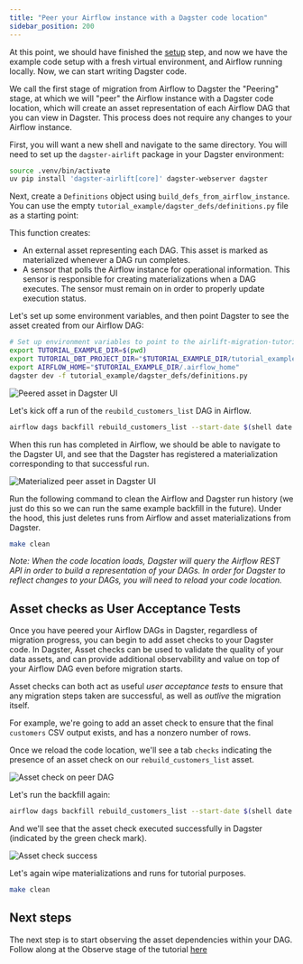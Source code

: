 ```yaml
---
title: "Peer your Airflow instance with a Dagster code location"
sidebar_position: 200
---
```


At this point, we should have finished the [setup](setup) step, and now we have the example code setup with a fresh virtual environment, and Airflow running locally. Now, we can start writing Dagster code.

We call the first stage of migration from Airflow to Dagster the "Peering" stage, at which we will "peer" the Airflow instance with a Dagster code location, which will create an asset representation of each Airflow DAG that you can view in Dagster. This process does not require any changes to your Airflow instance.

First, you will want a new shell and navigate to the same directory. You will need to set up the `dagster-airlift` package in your Dagster environment:

```bash
source .venv/bin/activate
uv pip install 'dagster-airlift[core]' dagster-webserver dagster
```

Next, create a `Definitions` object using `build_defs_from_airflow_instance`. You can use the empty `tutorial_example/dagster_defs/definitions.py` file as a starting point:

<CodeExample filePath="airlift-migration-tutorial/tutorial_example/dagster_defs/stages/peer.py" language="python"/>

This function creates:

- An external asset representing each DAG. This asset is marked as materialized whenever a DAG run completes.
- A sensor that polls the Airflow instance for operational information. This sensor is responsible for creating materializations when a DAG executes. The sensor must remain on in order to properly update execution status.

Let's set up some environment variables, and then point Dagster to see the asset created from our Airflow DAG:

```bash
# Set up environment variables to point to the airlift-migration-tutorial directory on your machine
export TUTORIAL_EXAMPLE_DIR=$(pwd)
export TUTORIAL_DBT_PROJECT_DIR="$TUTORIAL_EXAMPLE_DIR/tutorial_example/shared/dbt"
export AIRFLOW_HOME="$TUTORIAL_EXAMPLE_DIR/.airflow_home"
dagster dev -f tutorial_example/dagster_defs/definitions.py
```
![Peered asset in Dagster UI](/images/guides/migrate/airlift/peer.svg)

Let's kick off a run of the `reubild_customers_list` DAG in Airflow.

```bash
airflow dags backfill rebuild_customers_list --start-date $(shell date +"%Y-%m-%d")
```

When this run has completed in Airflow, we should be able to navigate to the Dagster UI, and see that the Dagster has registered a materialization corresponding to that successful run.

![Materialized peer asset in Dagster UI](/images/guides/migrate/airlift/peer_materialize.svg)

Run the following command to clean the Airflow and Dagster run history (we just do this so we can run the same example backfill in the future). Under the hood, this just deletes runs from Airflow and asset materializations from Dagster.

```bash
make clean
```

_Note: When the code location loads, Dagster will query the Airflow REST API in order to build a representation of your DAGs. In order for Dagster to reflect changes to your DAGs, you will need to reload your code location._

## Asset checks as User Acceptance Tests

Once you have peered your Airflow DAGs in Dagster, regardless of migration progress, you can begin to add asset checks to your Dagster code. In Dagster, Asset checks can be used to validate the quality of your data assets, and can provide additional observability and value on top of your Airflow DAG even before migration starts.

Asset checks can both act as useful _user acceptance tests_ to ensure that any migration steps taken are successful, as well as _outlive_ the migration itself.

For example, we're going to add an asset check to ensure that the final `customers` CSV output exists, and has a nonzero number of rows.

<CodeExample filePath="airlift-migration-tutorial/tutorial_example/dagster_defs/stages/peer_with_check.py" language="python"/>

Once we reload the code location, we'll see a tab `checks` indicating the presence of an asset check on our `rebuild_customers_list` asset.

![Asset check on peer DAG](/images/guides/migrate/airlift/asset_check_peered_dag.png)

Let's run the backfill again:

```bash
airflow dags backfill rebuild_customers_list --start-date $(shell date +"%Y-%m-%d")
```

And we'll see that the asset check executed successfully in Dagster (indicated by the green check mark).

![Asset check success](/images/guides/migrate/airlift/peer_check_success.png)

Let's again wipe materializations and runs for tutorial purposes.

```bash
make clean
```

## Next steps

The next step is to start observing the asset dependencies within your DAG. Follow along at the Observe stage of the tutorial [here](observe)